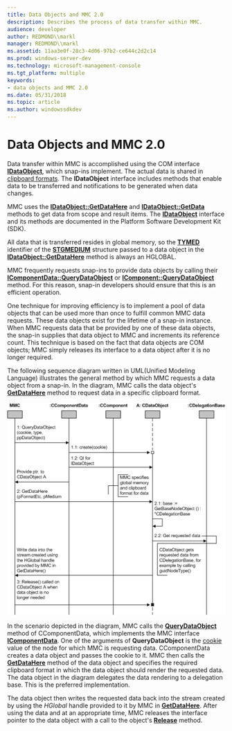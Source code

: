 ```yaml
---
title: Data Objects and MMC 2.0
description: Describes the process of data transfer within MMC.
audience: developer
author: REDMOND\\markl
manager: REDMOND\\markl
ms.assetid: 11aa3e0f-28c3-4d06-97b2-ce644c2d2c14
ms.prod: windows-server-dev
ms.technology: microsoft-management-console
ms.tgt_platform: multiple
keywords:
- data objects and MMC 2.0
ms.date: 05/31/2018
ms.topic: article
ms.author: windowssdkdev
---
```


# Data Objects and MMC 2.0

Data transfer within MMC is accomplished using the COM interface [**IDataObject**](_ole_idataobject), which snap-ins implement. The actual data is shared in [clipboard formats](clipboard-formats.md). The **IDataObject** interface includes methods that enable data to be transferred and notifications to be generated when data changes.

MMC uses the [**IDataObject::GetDataHere**](_ole_idataobject_getdatahere) and [**IDataObject::GetData**](_ole_idataobject_getdata) methods to get data from scope and result items. The [**IDataObject**](_ole_idataobject) interface and its methods are documented in the Platform Software Development Kit (SDK).

All data that is transferred resides in global memory, so the [**TYMED**](_ole_tymed) identifier of the [**STGMEDIUM**](_ole_stgmedium) structure passed to a data object in the [**IDataObject::GetDataHere**](_ole_idataobject_getdatahere) method is always an HGLOBAL.

MMC frequently requests snap-ins to provide data objects by calling their [**IComponentData::QueryDataObject**](/windows/win32/Mmc/nf-mmc-icomponentdata-querydataobject?branch=master) or [**IComponent::QueryDataObject**](/windows/win32/Mmc/nf-mmc-icomponent-querydataobject?branch=master) method. For this reason, snap-in developers should ensure that this is an efficient operation.

One technique for improving efficiency is to implement a pool of data objects that can be used more than once to fulfill common MMC data requests. These data objects exist for the lifetime of a snap-in instance. When MMC requests data that be provided by one of these data objects, the snap-in supplies that data object to MMC and increments its reference count. This technique is based on the fact that data objects are COM objects; MMC simply releases its interface to a data object after it is no longer required.

The following sequence diagram written in UML(Unified Modeling Language) illustrates the general method by which MMC requests a data object from a snap-in. In the diagram, MMC calls the data object's [**GetDataHere**](_ole_idataobject_getdatahere) method to request data in a specific clipboard format.

![mmc requesting a data object from a snap-in](images/data-objects.png)

In the scenario depicted in the diagram, MMC calls the [**QueryDataObject**](/windows/win32/Mmc/nf-mmc-icomponentdata-querydataobject?branch=master) method of CComponentData, which implements the MMC interface [**IComponentData**](/windows/win32/Mmc/nn-mmc-icomponentdata?branch=master). One of the arguments of **QueryDataObject** is the [cookie](cookies.md) value of the node for which MMC is requesting data. CComponentData creates a data object and passes the cookie to it. MMC then calls the [**GetDataHere**](_ole_idataobject_getdatahere) method of the data object and specifies the required clipboard format in which the data object should render the requested data. The data object in the diagram delegates the data rendering to a delegation base. This is the preferred implementation.

The data object then writes the requested data back into the stream created by using the *HGlobal* handle provided to it by MMC in [**GetDataHere**](_ole_idataobject_getdatahere). After using the data and at an appropriate time, MMC releases the interface pointer to the data object with a call to the object's [**Release**](_com_iunknown_release) method.

 

 




